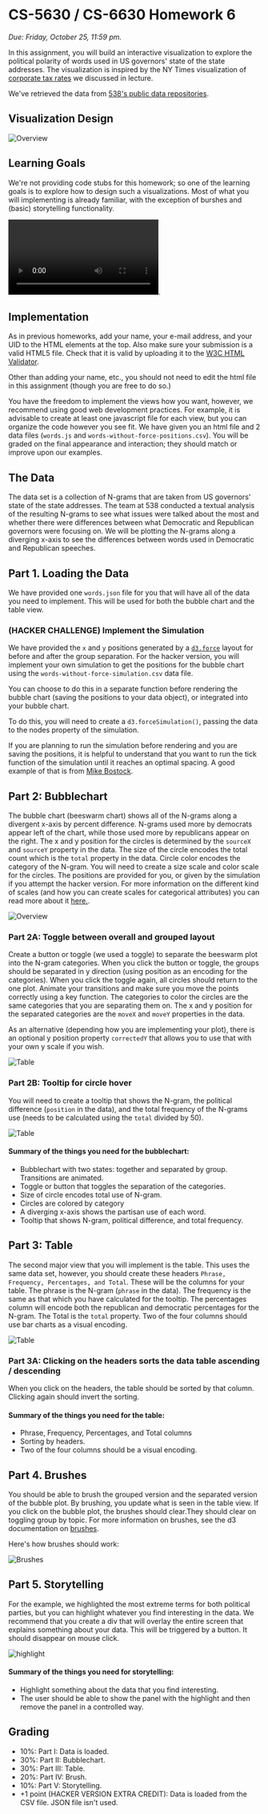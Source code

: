 # CS-5630 / CS-6630 Homework 6
*Due: Friday, October 25, 11:59 pm.*

In this assignment, you will build an interactive visualization to explore the political polarity of words used in US governors' state of the state addresses. The visualization is inspired by the NY Times visualization of [corporate tax rates](https://archive.nytimes.com/www.nytimes.com/interactive/2013/05/25/sunday-review/corporate-taxes.html) we discussed in lecture.

We've retrieved the data from [538's public data repositories](https://github.com/fivethirtyeight/data/blob/master/state-of-the-state/words.csv).

## Visualization Design


![Overview](figs/overview.gif)

## Learning Goals
We're not providing code stubs for this homework; so one of the learning goals is to explore how to design such a visualizations. Most of what you will implementing is already familiar, with the exception of burshes and (basic) storytelling functionality.

![Here is a demo of the functionality.](assets/demo.mp4).

## Implementation

As in previous homeworks, add your name, your e-mail address, and your UID to the HTML elements at the top. Also make sure your submission is a valid HTML5 file. Check that it is valid by uploading it to the [W3C HTML Validator](https://validator.w3.org/#validate_by_upload).

Other than adding your name, etc., you should not need to edit the html file in this assignment (though you are free to do so.)

You have the freedom to implement the views how you want, however, we recommend using good web development practices. For example, it is advisable to create at least one javascript file for each view, but you can organize the code however you see fit. We have given you an html file and 2 data files (`words.js` and `words-without-force-positions.csv`). You will be graded on the final appearance and interaction; they should match or improve upon our examples.

## The Data
The data set is a collection of N-grams that are taken from US governors' state of the state addresses. The team at 538 conducted a textual analysis of the resulting N-grams to see what issues were talked about the most and whether there were differences between what Democratic and Republican governors were focusing on. We will be plotting the N-grams along a diverging x-axis to see the differences between words used in Democratic and Republican speeches.

## Part 1. Loading the Data
We have provided one `words.json` file for you that will have all of the data you need to implement. This will be used for both the bubble chart and the table view. 

### (HACKER CHALLENGE) Implement the Simulation

We have provided the `x` and `y` positions generated by a [`d3.force`](https://github.com/d3/d3-force) layout for before and after the group separation. For the hacker version, you will implement your own simulation to get the positions for the bubble chart using the `words-without-force-simulation.csv` data file. 

You can choose to do this in a separate function before rendering the bubble chart (saving the positions to your data object), or integrated into your bubble chart. 

To do this, you will need to create a `d3.forceSimulation()`, passing the data to the nodes property of the simulation.

If you are planning to run the simulation before rendering and you are saving the positions, it is helpful to understand that you want to run the tick function of the simulation until it reaches an optimal spacing. A good example of that is from [Mike Bostock](https://bl.ocks.org/mbostock/1667139).

## Part 2: Bubblechart
The bubble chart (beeswarm chart) shows all of the N-grams along a divergent x-axis by percent difference. N-grams used more by democrats appear left of the chart, while those used more by republicans appear on the right. The x and y position for the circles is determined by the `sourceX` and `sourceY` property in the data. The size of the circle encodes the total count which is the `total` property in the data. Circle color encodes the category of the N-gram. You will need to create a size scale and color scale for the circles. The positions are provided for you, or given by the simulation if you attempt the hacker version. For more information on the different kind of scales (and how you can create scales for categorical attributes) you can read more about it [here.](https://github.com/d3/d3-scale).

![Overview](figs/bubblechart.png)

### Part 2A: Toggle between overall and grouped layout
Create a button or toggle (we used a toggle) to separate the beeswarm plot into the N-gram categories. When you click the button or toggle, the groups should be separated in y direction (using position as an encoding for the categories). When you click the toggle again, all circles should return to the one plot. Animate your transitions and make sure you move the points correctly using a key function. The categories to color the circles are the same categories that you are separating them on. The x and y position for the separated categories are the `moveX` and `moveY` properties in the data.

As an alternative (depending how you are implementing your plot), there is an optional y position property `correctedY` that allows you to use that with your own y scale if you wish. 

![Table](figs/separate.gif)

### Part 2B: Tooltip for circle hover
You will need to create a tooltip that shows the N-gram, the political difference (`position` in the data), and the total frequency of the N-grams use (needs to be calculated using the `total` divided by 50).

![Table](figs/tooltip.png)

#### Summary of the things you need for the bubblechart:
* Bubblechart with two states: together and separated by group. Transitions are animated.
* Toggle or button that toggles the separation of the categories.
* Size of circle encodes total use of N-gram.
* Circles are colored by category
* A diverging x-axis shows the partisan use of each word.
* Tooltip that shows N-gram, political difference, and total frequency.

## Part 3: Table
The second major view that you will implement is the table. This uses the same data set, however, you should create these headers `Phrase, Frequency, Percentages, and Total`. These will be the columns for your table. The phrase is the N-gram (`phrase` in the data). The frequency is the same as that which you have calculated for the tooltip. The percentages column will encode both the republican and democratic percentages for the N-gram. The Total is the `total` property. Two of the four columns should use bar charts as a visual encoding.

![Table](figs/table-view.png)

### Part 3A: Clicking on the headers sorts the data table ascending / descending
When you click on the headers, the table should be sorted by that column. Clicking again should invert the sorting.

#### Summary of the things you need for the table:
* Phrase, Frequency, Percentages, and Total columns
* Sorting by headers.
* Two of the four columns should be a visual encoding.

## Part 4. Brushes
You should be able to brush the grouped version and the separated version of the bubble plot. By brushing, you update what is seen in the table view. If you click on the bubble plot, the brushes should clear.They should clear on toggling group by topic. For more information on brushes, see the d3 documentation on [brushes](https://github.com/d3/d3-brush).

Here's how brushes should work:

![Brushes](figs/brushes.gif)

## Part 5. Storytelling
For the example, we highlighted the most extreme terms for both political parties, but you can highlight whatever you find interesting in the data. We recommend that you create a div that will overlay the entire screen that explains something about your data. This will be triggered by a button. It should disappear on mouse click.
 
![highlight](figs/highlight.png)

#### Summary of the things you need for storytelling:
* Highlight something about the data that you find interesting.
* The user should be able to show the panel with the highlight and then remove the panel in a controlled way.


## Grading

* 10%: Part I: Data is loaded.    
* 30%: Part II: Bubblechart.  
* 30%: Part III: Table.   
* 20%: Part IV: Brush.
* 10%: Part V: Storytelling.   
* +1 point (HACKER VERSION EXTRA CREDIT): Data is loaded from the CSV file. JSON file isn't used.




